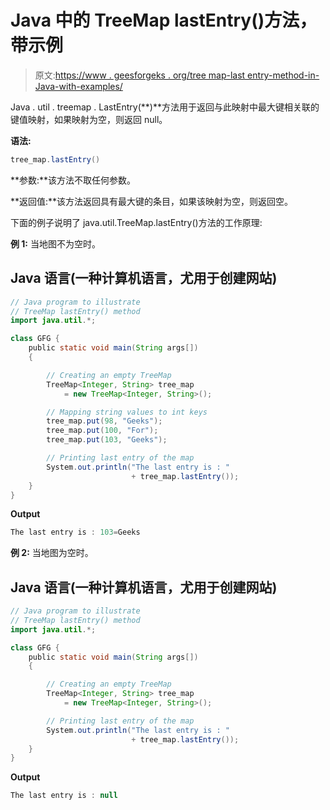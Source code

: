 # Java 中的 TreeMap lastEntry()方法，带示例

> 原文:[https://www . geesforgeks . org/tree map-last entry-method-in-Java-with-examples/](https://www.geeksforgeeks.org/treemap-lastentry-method-in-java-with-examples/)

Java . util . treemap . LastEntry(**)**方法用于返回与此映射中最大键相关联的键值映射，如果映射为空，则返回 null。

**语法:**

```java
tree_map.lastEntry()
```

**参数:**该方法不取任何参数。

**返回值:**该方法返回具有最大键的条目，如果该映射为空，则返回空。

下面的例子说明了 java.util.TreeMap.lastEntry()方法的工作原理:

**例 1:** 当地图不为空时。

## Java 语言(一种计算机语言，尤用于创建网站)

```java
// Java program to illustrate
// TreeMap lastEntry() method
import java.util.*;

class GFG {
    public static void main(String args[])
    {

        // Creating an empty TreeMap
        TreeMap<Integer, String> tree_map
            = new TreeMap<Integer, String>();

        // Mapping string values to int keys
        tree_map.put(98, "Geeks");
        tree_map.put(100, "For");
        tree_map.put(103, "Geeks");

        // Printing last entry of the map
        System.out.println("The last entry is : "
                           + tree_map.lastEntry());
    }
}
```

**Output**

```java
The last entry is : 103=Geeks

```

**例 2:** 当地图为空时。

## Java 语言(一种计算机语言，尤用于创建网站)

```java
// Java program to illustrate
// TreeMap lastEntry() method
import java.util.*;

class GFG {
    public static void main(String args[])
    {

        // Creating an empty TreeMap
        TreeMap<Integer, String> tree_map
            = new TreeMap<Integer, String>();

        // Printing last entry of the map
        System.out.println("The last entry is : "
                           + tree_map.lastEntry());
    }
}
```

**Output**

```java
The last entry is : null

```